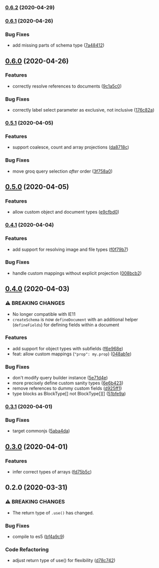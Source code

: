 ### [0.6.2](https://github.com/danielroe/sanity-typed-queries/compare/0.6.1...0.6.2) (2020-04-29)

### [0.6.1](https://github.com/danielroe/sanity-typed-queries/compare/0.6.0...0.6.1) (2020-04-26)


### Bug Fixes

* add missing parts of schema type ([7a48412](https://github.com/danielroe/sanity-typed-queries/commit/7a4841237e5dd2d99be10d457a0952e59e702928))

## [0.6.0](https://github.com/danielroe/sanity-typed-queries/compare/0.5.1...0.6.0) (2020-04-26)


### Features

* correctly resolve references to documents ([9c1a5c0](https://github.com/danielroe/sanity-typed-queries/commit/9c1a5c04a991b64f08d94f0bd538ed688931acb8))


### Bug Fixes

* correctly label select parameter as exclusive, not inclusive ([176c82a](https://github.com/danielroe/sanity-typed-queries/commit/176c82aa233596cc7030a080c5ff39431bb57132))

### [0.5.1](https://github.com/danielroe/sanity-typed-queries/compare/0.5.0...0.5.1) (2020-04-05)


### Features

* support coalesce, count and array projections ([da8718c](https://github.com/danielroe/sanity-typed-queries/commit/da8718c28cdd2034f77a3f2aa70b54e8d6070987))


### Bug Fixes

* move groq query selection *after* order ([3f758a0](https://github.com/danielroe/sanity-typed-queries/commit/3f758a0520e3bb09d7db1e4ae0bb4ff38237162d))

## [0.5.0](https://github.com/danielroe/sanity-typed-queries/compare/0.4.1...0.5.0) (2020-04-05)


### Features

* allow custom object and document types ([e9cfbd0](https://github.com/danielroe/sanity-typed-queries/commit/e9cfbd0268c871aea7ae07129d29e38d51351deb))

### [0.4.1](https://github.com/danielroe/sanity-typed-queries/compare/0.4.0...0.4.1) (2020-04-04)


### Features

* add support for resolving image and file types ([f0f79b7](https://github.com/danielroe/sanity-typed-queries/commit/f0f79b790a2f0532a0d64d3a9039088d74e2134c))


### Bug Fixes

* handle custom mappings without explicit projection ([008bcb2](https://github.com/danielroe/sanity-typed-queries/commit/008bcb2a7871f20c338ed052cb97855c1c75b0bb))

## [0.4.0](https://github.com/danielroe/sanity-typed-queries/compare/0.3.1...0.4.0) (2020-04-03)


### ⚠ BREAKING CHANGES

* No longer compatible with IE11
* `createSchema` is now `defineDocument` with an additional helper (`defineFields`) for defining fields within a document

### Features

* add support for object types with subfields ([f6e968e](https://github.com/danielroe/sanity-typed-queries/commit/f6e968e35dae1eaf1a6dd363c7d4b75af2988165))
* feat: allow custom mappings (`"prop": my.prop`) ([048ab1e](https://github.com/danielroe/sanity-typed-queries/commit/048ab1e545d0b95fb3851860318128ea93659b2d))


### Bug Fixes

* don't modify query builder instance ([5e71d4e](https://github.com/danielroe/sanity-typed-queries/commit/5e71d4e85fefb97cd4ec3e03e0b57528271746e7))
* more precisely define custom sanity types ([6e6b423](https://github.com/danielroe/sanity-typed-queries/commit/6e6b423636671e0ba1bba96a59878e44b4633e2a))
* remove references to dummy custom fields ([d925ff1](https://github.com/danielroe/sanity-typed-queries/commit/d925ff13cbb0462f246ff0128fe2253a808fc09d))
* type blocks as BlockType[] not BlockType[][] ([51bfe9a](https://github.com/danielroe/sanity-typed-queries/commit/51bfe9a7afb122226340a2c7cbfbd05b44f58e6f))

### [0.3.1](https://github.com/danielroe/sanity-typed-queries/compare/0.3.0...0.3.1) (2020-04-01)


### Bug Fixes

* target commonjs ([5aba4da](https://github.com/danielroe/sanity-typed-queries/commit/5aba4da302c46433ab4b788cab255f2b547b743c))

## [0.3.0](https://github.com/danielroe/sanity-typed-queries/compare/0.2.0...0.3.0) (2020-04-01)


### Features

* infer correct types of arrays ([fd75b5c](https://github.com/danielroe/sanity-typed-queries/commit/fd75b5c0b109af69d4ffb94dcb799c03c6a99757))

## 0.2.0 (2020-03-31)


### ⚠ BREAKING CHANGES

* The return type of `.use()` has changed.

### Bug Fixes

* compile to es5 ([bf4a9c9](https://github.com/danielroe/sanity-typed-queries/commit/bf4a9c9a5a05fa88e5c2803853ddc59e62d5c232))


### Code Refactoring

* adjust return type of use() for flexibility ([d78c742](https://github.com/danielroe/sanity-typed-queries/commit/d78c742ae325a006a6ce100a1da2b1271b0d4912))

